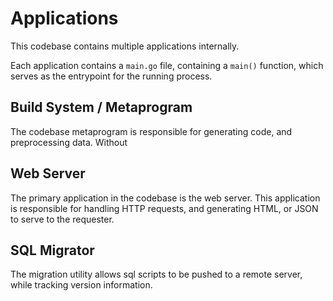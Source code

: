 # Applications

This codebase contains multiple applications internally.

Each application contains a `main.go` file, containing a `main()` function, which serves as the entrypoint for the running process.

## Build System / Metaprogram
The codebase metaprogram is responsible for generating code, and preprocessing data.
Without
## Web Server
The primary application in the codebase is the web server.
This application is responsible for handling HTTP requests, and generating HTML, or JSON to serve to the requester.

## SQL Migrator
The migration utility allows sql scripts to be pushed to a remote server, while tracking version information.
